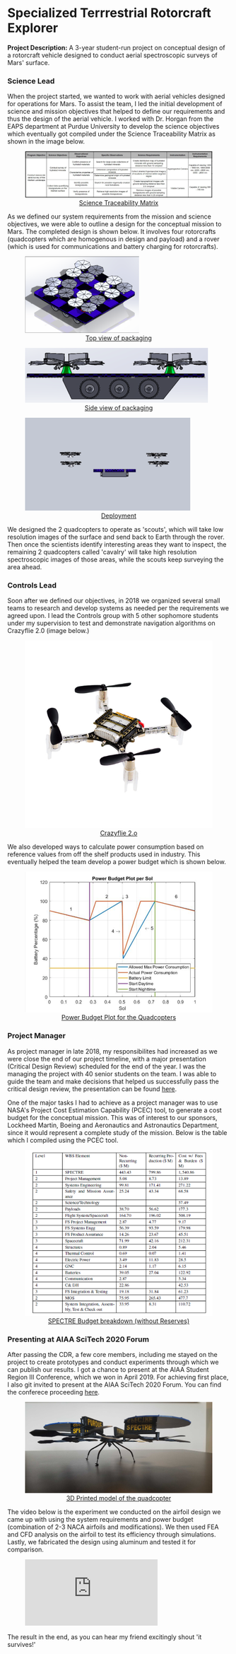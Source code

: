 # Specialized Terrrestrial Rotorcraft Explorer

**Project Description:** A 3-year student-run project on conceptual design of a rotorcraft vehicle designed to conduct aerial spectroscopic surveys of Mars' surface.

### Science Lead
When the project started, we wanted to work with aerial vehicles designed for operations for Mars. To assist the team, I led the initial development of science and mission objectives that helped to define our requirements and thus the design of the aerial vehicle. I worked with Dr. Horgan from the EAPS department at Purdue University to develop the science objectives which eventually got compiled under the Science Traceability Matrix as shown in the image below.

<p><a href="images/STM.png">
  <figure>
    <img src="images/STM.png"/>
    <figcaption><center>Science Traceability Matrix</center></figcaption>
  </figure>
</a></p>

As we defined our system requirements from the mission and science objectives, we were able to outline a design for the conceptual mission to Mars. The completed design is shown below. It involves four rotorcrafts (quadcopters which are homogenous in design and payload) and a rover (which is used for communications and battery charging for rotorcrafts).

<p><a href="images/mission1.png">
  <figure>
    <img src="images/mission1.png"/>
    <figcaption><center>Top view of packaging</center></figcaption>
  </figure>
</a></p>
<p><a href="images/mission2.png">
  <figure>
    <img src="images/mission2.png"/>
    <figcaption><center>Side view of packaging</center></figcaption>
  </figure>
</a></p>
<p><a href="images/mission3.png">
  <figure>
    <img src="images/mission3.png"/>
    <figcaption><center>Deployment</center></figcaption>
  </figure>
</a></p>

We designed the 2 quadcopters to operate as 'scouts', which will take low resolution images of the surface and send back to Earth through the rover. Then once the scientists identify interesting areas they want to inspect, the remaining 2 quadcopters called 'cavalry' will take high resolution spectroscopic images of those areas, while the scouts keep surveying the area ahead.

### Controls Lead

Soon after we defined our objectives, in 2018 we organized several small teams to research and develop systems as needed per the requirements we agreed upon. I lead the Controls group with 5 other sophomore students under my supervision to test and demonstrate navigation algorithms on Crazyflie 2.0 (image below.)

<p><a href="https://www.bitcraze.io/products/old-products/crazyflie-2-0/">
  <figure>
    <img src="images/crazyflie_representation.png"/>
    <figcaption><center>Crazyflie 2.o</center></figcaption>
  </figure>
</a></p>

We also developed ways to calculate power consumption based on reference values from off the shelf products used in industry. This eventually helped the team develop a power budget which is shown below.

<p><a href="images/Power_Budget_Plot.PNG">
  <figure>
    <img src="images/Power_Budget_Plot.PNG"/>
    <figcaption><center>Power Budget Plot for the Quadcopters</center></figcaption>
  </figure>
</a></p>

### Project Manager

As project manager in late 2018, my responsibilites had increased as we were close the end of our project timeline, with a major presentation (Critical Design Review) scheduled for the end of the year. I was the managing the project with 40 senior students on the team. I was able to guide the team and make decisions that helped us successfully pass the critical design review, the presentation can be found [here](pdf/CDR.pdf).

One of the major tasks I had to achieve as a project manager was to use NASA's Project Cost Estimation Capability (PCEC) tool, to generate a cost budget for the conceptual mission. This was of interest to our sponsors, Lockheed Martin, Boeing and Aeronautics and Astronautics Department, since it would represent a complete study of the mission. Below is the table which I compiled using the PCEC tool.

<p><a href="images/cost.PNG">
  <figure>
    <img src="images/cost.PNG"/>
    <figcaption><center>SPECTRE Budget breakdown (without Reserves)</center></figcaption>
  </figure>
</a></p>

### Presenting at AIAA SciTech 2020 Forum

After passing the CDR, a few core members, including me stayed on the project to create prototypes and conduct experiments through which we can publish our results. I got a chance to present at the AIAA Student Region III Conference, which we won in April 2019. For achieving first place, I also git invited to present at the AIAA SciTech 2020 Forum. You can find the conferece proceeding [here](https://arc.aiaa.org/doi/10.2514/6.2020-0147).

<p><a href="images/3d_printed.jpg">
  <figure>
    <img src="images/3d_printed.jpg"/>
    <figcaption><center>3D Printed model of the quadcopter</center></figcaption>
  </figure>
</a></p>

The video below is the experiment we conducted on the airfoil design we came up with using the system requirements and power budget (combination of 2-3 NACA airfoils and modifications). We then used FEA and CFD analysis on the airfoil to test its efficiency through simulations. Lastly, we fabricated the design using aluminum and tested it for comparison.

<figure class="video_container">
  <iframe src="https://www.youtube.com/embed/Oui9f6FYo2g" frameborder="0" allowfullscreen="true"> </iframe>
</figure>

The result in the end, as you can hear my friend excitingly shout 'it survives!'
